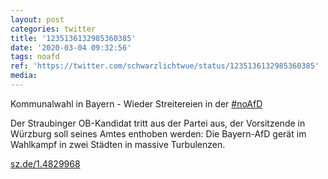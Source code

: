 ```yaml
---
layout: post
categories: twitter
title: '1235136132985360385'
date: '2020-03-04 09:32:56'
tags: noafd
ref: 'https://twitter.com/schwarzlichtwue/status/1235136132985360385'
media:
---
```

Kommunalwahl in Bayern - Wieder Streitereien in der [#noAfD](/t/noafd) 

Der Straubinger OB-Kandidat tritt aus der Partei aus, der Vorsitzende in Würzburg soll seines Amtes enthoben werden: Die Bayern-AfD gerät im Wahlkampf in zwei Städten in massive Turbulenzen.



[sz.de/1.4829968](https://sz.de/1.4829968) 

